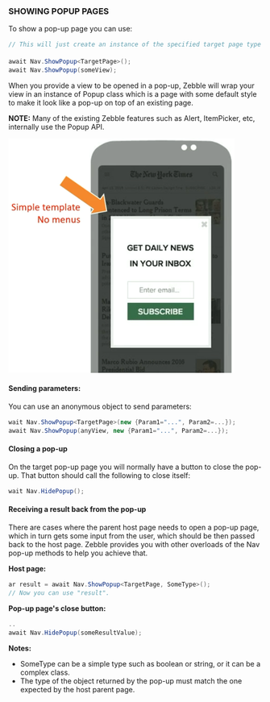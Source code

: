 [1]: https://raw.githubusercontent.com/Geeksltd/Zebble.Docs/master/assets/navigation/showing-popup-pages/1.png

### SHOWING POPUP PAGES

To show a pop-up page you can use:

```csharp
// This will just create an instance of the specified target page type and then call the second overload (see below).

await Nav.ShowPopup<TargetPage>();
await Nav.ShowPopup(someView);
```

When you provide a view to be opened in a pop-up, Zebble will wrap your view in an instance of Popup class which is a page with some default style to make it look like a pop-up on top of an existing page.

**NOTE:** Many of the existing Zebble features such as Alert, ItemPicker, etc, internally use the Popup API.

![1] 

#### Sending parameters:

You can use an anonymous object to send parameters:

```csharp
wait Nav.ShowPopup<TargetPage>(new {Param1="...", Param2=...});
await Nav.ShowPopup(anyView, new {Param1="...", Param2=...});
```
 

#### Closing a pop-up

On the target pop-up page you will normally have a button to close the pop-up. That button should call the following to close itself:

```csharp
wait Nav.HidePopup();
```
 

#### Receiving a result back from the pop-up

There are cases where the parent host page needs to open a pop-up page, which in turn gets some input from the user, which should be then passed back to the host page. Zebble provides you with other overloads of the Nav pop-up methods to help you achieve that.

**Host page:**

```csharp
ar result = await Nav.ShowPopup<TargetPage, SomeType>();
// Now you can use "result".
```

**Pop-up page's close button:**

```csharp
..
await Nav.HidePopup(someResultValue);
```

**Notes:**

- SomeType can be a simple type such as boolean or string, or it can be a complex class.
- The type of the object returned by the pop-up must match the one expected by the host parent page.